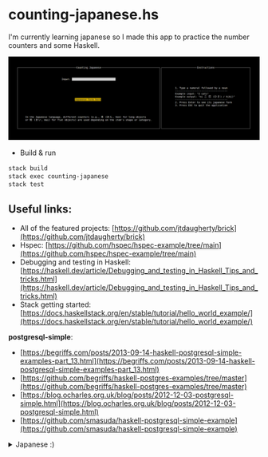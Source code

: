 # counting-japanese.hs

I'm currently learning japanese so I made this app to practice the number counters and some Haskell.

![counting-japanese](demo.gif)

- Build & run

``` shell
stack build
stack exec counting-japanese
stack test
```

## Useful links:

- All of the featured projects: [https://github.com/jtdaugherty/brick](https://github.com/jtdaugherty/brick)
- Hspec: [https://github.com/hspec/hspec-example/tree/main](https://github.com/hspec/hspec-example/tree/main)
- Debugging and testing in Haskell: [https://haskell.dev/article/Debugging_and_testing_in_Haskell_Tips_and_tricks.html](https://haskell.dev/article/Debugging_and_testing_in_Haskell_Tips_and_tricks.html)
- Stack getting started: [https://docs.haskellstack.org/en/stable/tutorial/hello_world_example/](https://docs.haskellstack.org/en/stable/tutorial/hello_world_example/)

**postgresql-simple**:
- [https://begriffs.com/posts/2013-09-14-haskell-postgresql-simple-examples-part_13.html](https://begriffs.com/posts/2013-09-14-haskell-postgresql-simple-examples-part_13.html)
- [https://github.com/begriffs/haskell-postgres-examples/tree/master](https://github.com/begriffs/haskell-postgres-examples/tree/master)
- [https://blog.ocharles.org.uk/blog/posts/2012-12-03-postgresql-simple.html](https://blog.ocharles.org.uk/blog/posts/2012-12-03-postgresql-simple.html)
- [https://github.com/smasuda/haskell-postgresql-simple-example](https://github.com/smasuda/haskell-postgresql-simple-example)

<details>
<summary> Japanese :)</summary>


### Regular Kana

Hiragana

| .   | w   | r   | y   | m   | h   | n   | t   | s   | k   |     |       |
| --- | --- | --- | --- | --- | --- | --- | --- | --- | --- | --- | ----- |
| ん  | わ  | ら  | や  | ま  | は  | な  | た  | さ  | か  | あ  | **a** |
|     |     | り  |     | み  | ひ  | に  | ち  | し  | き  | ぃ  | **i** |
|     |     | る  | ゆ  | む  | ふ  | ぬ  | つ  | す  | く  | う  | **u** |
|     |     | れ  |     | め  | へ  | ね  | て  | せ  | け  | え  | **e** |
|     | を  | ろ  | よ  | も  | ほ  | の  | と  | そ  | こ  | お  | **o** |

Katakana

| .   | w   | r   | y   | m   | h   | n   | t   | s   | k   |     |       |
| --- | --- | --- | --- | --- | --- | --- | --- | --- | --- | --- | ----- |
| ン  | ワ  | ラ  | ヤ  | マ  | ハ  | ナ  | タ  | サ  | カ  | ア  | **a** |
|     |     | リ  |     | ミ  | ヒ  | に  | チ  | シ  | キ  | イ  | **i** |
|     |     | ル  | ユ  | ム  | フ  | ヌ  | ツ  | ス  | ク  | ウ  | **u** |
|     |     | レ  |     | メ  | ヘ  | ネ  | テ  | セ  | ケ  | エ  | **e** |
|     | ヲ  | ロ  | ヨ  | モ  | ホ  | ノ  | ト  | ソ  | コ  | オ  | **o** |

Items

    かばん (bag)
    地[ち]図[ず] (map)
    パスポート (passport)
    スマホ (smartphone)
    切[き]符[っぷ] (ticket)
    財布[さいふ] (wallet)
    時計[とけい] (watch, clock)
    鍵[かぎ] (key)
    眼鏡[めがね] (glasses)
    カメラ (camera)
    ボールペン (ballpoint pen)
    ノート (notebook)

Clothing

    靴[くつ] (shoes)
    コート (coat)
    帽[ぼう]子[し] (hat)
    シャツ (shirt)

Food and Beverages

    ケーキ (cake)
    ピザ (pizza)
    ラーメン (ramen)
    カレー (curry)
    ご飯[はん] (rice, meal)
    寿[す]司[し] (sushi)
    お茶[ちゃ] (tea)
    パン (bread)
    牛乳[ぎゅうにゅう] (milk)
    ジュース (juice)
    コーヒー (coffee)
    ビール (beer)
    ワイン (wine)

Professions

    人[ひと] (person, people)
    先[せん]生[せい] (teacher, teachers)
    学[がく]生[せい] (student, students)
    弁[べん]護[ご]士[し] (lawyer, lawyers)
    医[い]者[しゃ] (doctor, doctors)
    エンジニア (engineer)
    大[だい]学[がく]生[せい] (college student)
    看[かん]護[ご]師[し] (nurse)
    会[かい]社[しゃ]員[いん] (office worker)

Locations

    まち (town, city)
    とし (cities, city)

Places

    病院[びょういん] (hospital)
    郵便局[ゆうびんきょく] (post office)
    図書館[としょかん] (library)
    地[じ]下[か]鉄[てつ] (subway)
    空[くう]港[こう] (airport)
    駅[えき] (train station)
    バスてい (bus stop)
    デパート (department store)
    ホテル (hotel)
    コンビニ (convenience store)
    大[だい]学[がく] (university, college)

Nations and Nationalities

    フランス (France) → フランス人[じん] (French)
    ドイツ (Germany) → ドイツ人[じん] (German)
    中国[ちゅうごく] (China) → 中国人[ちゅうごくじん] (Chinese)
    韓国[かんこく] (South Korea) → 韓国人[かんこくじん] (Korean)
    ロシア (Russia) → ロシア人[じん] (Russian)
    ブラジル (Brazil) → ブラジル人[じん] (Brazilian)
    イギリス (Britain) → イギリス人[じん] (British)
    日[に]本[ほん] (Japan) → 日[に]本[ほん]人[じん] (Japanese)
    カナダ (Canada) → カナダ人[じん] (Canadian)
    アメリカ (USA) → アメリカ人[じん] (American)

Media

    映[えい]画[が] (movies)
    テレビ (TV)

</details>
